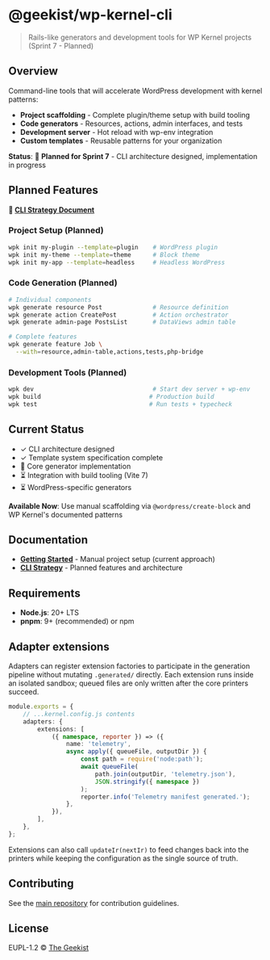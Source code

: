 # @geekist/wp-kernel-cli

> Rails-like generators and development tools for WP Kernel projects (Sprint 7 - Planned)

## Overview

Command-line tools that will accelerate WordPress development with kernel patterns:

- **Project scaffolding** - Complete plugin/theme setup with build tooling
- **Code generators** - Resources, actions, admin interfaces, and tests
- **Development server** - Hot reload with wp-env integration
- **Custom templates** - Reusable patterns for your organization

**Status**: 🚧 **Planned for Sprint 7** - CLI architecture designed, implementation in progress

## Planned Features

**📖 [CLI Strategy Document](../../information/CLI%20&%20Build%20Tooling%20Strategy.md)**

### Project Setup (Planned)

```bash
wpk init my-plugin --template=plugin    # WordPress plugin
wpk init my-theme --template=theme      # Block theme
wpk init my-app --template=headless     # Headless WordPress
```

### Code Generation (Planned)

```bash
# Individual components
wpk generate resource Post              # Resource definition
wpk generate action CreatePost          # Action orchestrator
wpk generate admin-page PostsList       # DataViews admin table

# Complete features
wpk generate feature Job \
  --with=resource,admin-table,actions,tests,php-bridge
```

### Development Tools (Planned)

```bash
wpk dev                                 # Start dev server + wp-env
wpk build                              # Production build
wpk test                               # Run tests + typecheck
```

## Current Status

- ✓ CLI architecture designed
- ✓ Template system specification complete
- 🚧 Core generator implementation
- ⏳ Integration with build tooling (Vite 7)
- ⏳ WordPress-specific generators

**Available Now**: Use manual scaffolding via `@wordpress/create-block` and WP Kernel's documented patterns

## Documentation

- **[Getting Started](https://thegeekist.github.io/wp-kernel/getting-started/)** - Manual project setup (current approach)
- **[CLI Strategy](../../information/CLI%20&%20Build%20Tooling%20Strategy.md)** - Planned features and architecture

## Requirements

- **Node.js**: 20+ LTS
- **pnpm**: 9+ (recommended) or npm

## Adapter extensions

Adapters can register extension factories to participate in the generation pipeline without mutating `.generated/` directly. Each extension runs inside an isolated sandbox; queued files are only written after the core printers succeed.

```ts
module.exports = {
	// ...kernel.config.js contents
	adapters: {
		extensions: [
			({ namespace, reporter }) => ({
				name: 'telemetry',
				async apply({ queueFile, outputDir }) {
					const path = require('node:path');
					await queueFile(
						path.join(outputDir, 'telemetry.json'),
						JSON.stringify({ namespace })
					);
					reporter.info('Telemetry manifest generated.');
				},
			}),
		],
	},
};
```

Extensions can also call `updateIr(nextIr)` to feed changes back into the printers while keeping the configuration as the single source of truth.

## Contributing

See the [main repository](https://github.com/theGeekist/wp-kernel) for contribution guidelines.

## License

EUPL-1.2 © [The Geekist](https://github.com/theGeekist)

```

```
